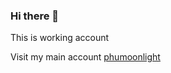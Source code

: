 ### Hi there 👋

This is working account

Visit my main account [phumoonlight](https://github.com/phumoonlight)
